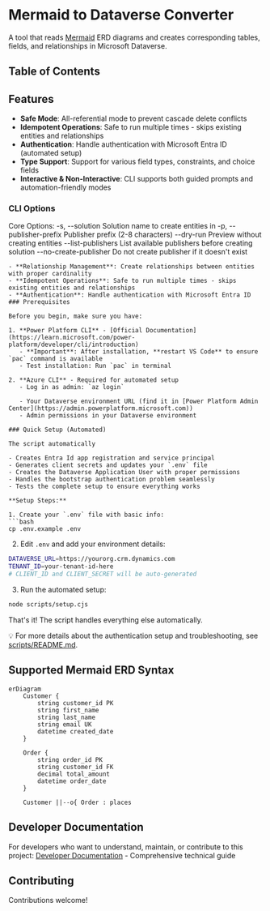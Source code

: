 # Mermaid to Dataverse Converter

A tool that reads [Mermaid](https://www.mermaidchart.com/) ERD diagrams and creates corresponding tables, fields, and relationships in Microsoft Dataverse.

## Table of Contents

## Features

- **Safe Mode**: All-referential mode to prevent cascade delete conflicts
- **Idempotent Operations**: Safe to run multiple times - skips existing entities and relationships
- **Authentication**: Handle authentication with Microsoft Entra ID (automated setup)
- **Type Support**: Support for various field types, constraints, and choice fields
- **Interactive & Non-Interactive**: CLI supports both guided prompts and automation-friendly modes
 
### CLI Options

Core Options:
  -s, --solution <name>           Solution name to create entities in
  -p, --publisher-prefix <prefix> Publisher prefix (2-8 characters)
  --dry-run                       Preview without creating entities
  --list-publishers               List available publishers before creating solution
  --no-create-publisher           Do not create publisher if it doesn't exist
```
- **Relationship Management**: Create relationships between entities with proper cardinality
- **Idempotent Operations**: Safe to run multiple times - skips existing entities and relationships
- **Authentication**: Handle authentication with Microsoft Entra ID
### Prerequisites

Before you begin, make sure you have:

1. **Power Platform CLI** - [Official Documentation](https://learn.microsoft.com/power-platform/developer/cli/introduction)
   - **Important**: After installation, **restart VS Code** to ensure `pac` command is available
   - Test installation: Run `pac` in terminal

2. **Azure CLI** - Required for automated setup
   - Log in as admin: `az login`

   - Your Dataverse environment URL (find it in [Power Platform Admin Center](https://admin.powerplatform.microsoft.com))
   - Admin permissions in your Dataverse environment

### Quick Setup (Automated)

The script automatically

- Creates Entra Id app registration and service principal
- Generates client secrets and updates your `.env` file  
- Creates the Dataverse Application User with proper permissions
- Handles the bootstrap authentication problem seamlessly
- Tests the complete setup to ensure everything works

**Setup Steps:**

1. Create your `.env` file with basic info:
```bash
cp .env.example .env
```

2. Edit `.env` and add your environment details:
```bash
DATAVERSE_URL=https://yourorg.crm.dynamics.com
TENANT_ID=your-tenant-id-here
# CLIENT_ID and CLIENT_SECRET will be auto-generated
```

3. Run the automated setup:
```bash
node scripts/setup.cjs
```

That's it! The script handles everything else automatically.

💡 For more details about the authentication setup and troubleshooting, see [scripts/README.md](scripts/README.md).



## Supported Mermaid ERD Syntax

```mermaid
erDiagram
    Customer {
        string customer_id PK
        string first_name
        string last_name
        string email UK
        datetime created_date
    }
    
    Order {
        string order_id PK
        string customer_id FK
        decimal total_amount
        datetime order_date
    }
    
    Customer ||--o{ Order : places
```

## Developer Documentation

For developers who want to understand, maintain, or contribute to this project: [Developer Documentation](docs/DEVELOPER.md) - Comprehensive technical guide 

## Contributing

Contributions welcome!

